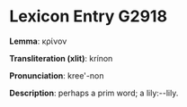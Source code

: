 # Lexicon Entry G2918

**Lemma**: κρίνον

**Transliteration (xlit)**: krínon

**Pronunciation**: kree'-non

**Description**:
perhaps a prim word; a lily:--lily.
